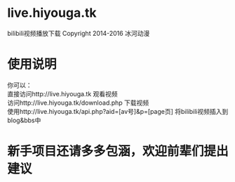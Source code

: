 # live.hiyouga.tk
bilibili视频播放下载
Copyright 2014-2016 冰河动漫
# 使用说明
你可以：  
直接访问http://live.hiyouga.tk 观看视频  
访问http://live.hiyouga.tk/download.php 下载视频  
使用http://live.hiyouga.tk/api.php?aid=[av号]&p=[page页] 将bilibili视频插入到blog&bbs中
# 新手项目还请多多包涵，欢迎前辈们提出建议
